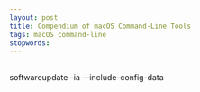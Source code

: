 ```yaml
---
layout: post
title: Compendium of macOS Command-Line Tools
tags: macOS command-line
stopwords:
---
```


##

softwareupdate -ia --include-config-data
